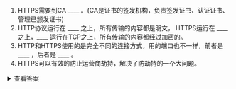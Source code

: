 1. HTTPS需要到CA ____ 。(CA是证书的签发机构，负责签发证书、认证证书、管理已颁发证书)
2. HTTP协议运行在 ____ 之上，所有传输的内容都是明文，
HTTPS运行在 ____ 之上，____ 运行在TCP之上，所有传输的内容都经过加密的。
3. HTTP和HTTPS使用的是完全不同的连接方式，用的端口也不一样，前者是 ____ ，后者是 ____ 。
4. HTTPS可以有效的防止运营商劫持，解决了防劫持的一个大问题。


<details>
<summary>查看答案</summary>
<pre>
申请证书 TCP SSL/TLS SSL/TLS 80 443
</pre>
</details>